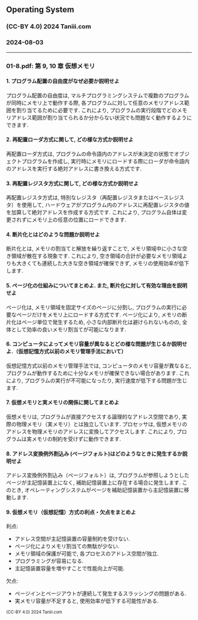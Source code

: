 <script type="text/javascript" async src="https://cdnjs.cloudflare.com/ajax/libs/mathjax/2.7.7/MathJax.js?config=TeX-MML-AM_CHTML">
</script>
<script type="text/x-mathjax-config">
 MathJax.Hub.Config({
 tex2jax: {
 inlineMath: [['$', '$'] ],
 displayMath: [ ['$$','$$'], ["\cr[","\cr]"] ]
 }
 });
</script>

## Operating System

### (CC-BY 4.0) 2024 Taniii.com

### 2024-08-03

---

### 01-8.pdf: 第 9, 10 章 仮想メモリ

#### 1. プログラム配置の自由度がなぜ必要か説明せよ

プログラム配置の自由度は, マルチプログラミングシステムで複数のプログラムが同時にメモリ上で動作する際, 各プログラムに対して任意のメモリアドレス範囲を割り当てるために必要です. これにより, プログラムの実行段階でどのメモリアドレス範囲が割り当てられるか分からない状況でも問題なく動作するようにできます.

#### 2. 再配置ローダ方式に関して, どの様な方式か説明せよ

再配置ローダ方式は, プログラムの命令語内のアドレスが未決定の状態でオブジェクトプログラムを作成し, 実行時にメモリにロードする際にローダが命令語内のアドレスを実行する絶対アドレスに書き換える方式です.

#### 3. 再配置レジスタ方式に関して, どの様な方式か説明せよ

再配置レジスタ方式は, 特別なレジスタ（再配置レジスタまたはベースレジスタ）を使用して, ハードウェアがプログラム内のアドレスに再配置レジスタの値を加算して絶対アドレスを作成する方式です. これにより, プログラム自体は変更されずにメモリ上の任意の位置にロードできます.

#### 4. 断片化とはどのような問題か説明せよ

断片化とは, メモリの割当てと解放を繰り返すことで, メモリ領域中に小さな空き領域が散在する現象です. これにより, 空き領域の合計が必要なメモリ領域よりも大きくても連続した大きな空き領域が確保できず, メモリの使用効率が低下します.

#### 5. ページ化の仕組みについてまとめよ. また, 断片化に対して有効な理由を説明せよ

ページ化は, メモリ領域を固定サイズのページに分割し, プログラムの実行に必要なページだけをメモリ上にロードする方式です. ページ化により, メモリの断片化はページ単位で発生するため, 小さな内部断片化は避けられないものの, 全体として効率の良いメモリ割当てが可能になります.

#### 6. コンピュータによってメモリ容量が異なるとどの様な問題が生じるか説明せよ.（仮想記憶方式以前のメモリ管理手法において）

仮想記憶方式以前のメモリ管理手法では, コンピュータのメモリ容量が異なると, プログラムが動作するために十分なメモリが確保できない場合があります. これにより, プログラムの実行が不可能になったり, 実行速度が低下する問題が生じます.

#### 7. 仮想メモリと実メモリの関係に関してまとめよ

仮想メモリは, プログラムが直接アクセスする論理的なアドレス空間であり, 実際の物理メモリ（実メモリ）とは独立しています. プロセッサは, 仮想メモリのアドレスを物理メモリのアドレスに変換してアクセスします. これにより, プログラムは実メモリの制約を受けずに動作できます.

#### 8. アドレス変換例外割込み (ページフォルト)はどのようなときに発生するか説明せよ

アドレス変換例外割込み（ページフォルト）は, プログラムが参照しようとしたページが主記憶装置上になく, 補助記憶装置上に存在する場合に発生します. このとき, オペレーティングシステムがページを補助記憶装置から主記憶装置に移動します.

#### 9. 仮想メモリ（仮想記憶）方式の利点・欠点をまとめよ

利点:

- アドレス空間が主記憶装置の容量制約を受けない.
- ページ化によりメモリ割当ての無駄が少ない.
- メモリ領域の保護が可能で, 各プロセスのアドレス空間が独立.
- プログラミングが容易になる.
- 主記憶装置容量を増やすことで性能向上が可能.

欠点:

- ページインとページアウトが連続して発生するスラッシングの問題がある.
- 実メモリ容量が不足すると, 使用効率が低下する可能性がある.

<footer>
<p style='font-size: 0.7rem;'>(CC-BY 4.0) 2024 Taniii.com</p>
</footer>
